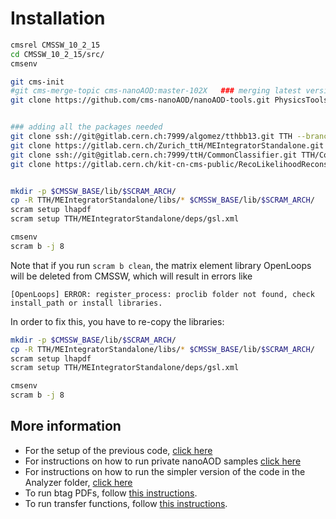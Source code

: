 # Installation

```bash
cmsrel CMSSW_10_2_15
cd CMSSW_10_2_15/src/
cmsenv

git cms-init
#git cms-merge-topic cms-nanoAOD:master-102X   ### merging latest version of cms-nanoAOD
git clone https://github.com/cms-nanoAOD/nanoAOD-tools.git PhysicsTools/NanoAODTools 


### adding all the packages needed
git clone ssh://git@gitlab.cern.ch:7999/algomez/tthbb13.git TTH --branch 10_2_X  ## this is temporary 
git clone https://gitlab.cern.ch/Zurich_ttH/MEIntegratorStandalone.git -b 10_2_X TTH/MEIntegratorStandalone
git clone ssh://git@gitlab.cern.ch:7999/ttH/CommonClassifier.git TTH/CommonClassifier
git clone https://gitlab.cern.ch/kit-cn-cms-public/RecoLikelihoodReconstruction.git TTH/RecoLikelihoodReconstruction


mkdir -p $CMSSW_BASE/lib/$SCRAM_ARCH/
cp -R TTH/MEIntegratorStandalone/libs/* $CMSSW_BASE/lib/$SCRAM_ARCH/
scram setup lhapdf
scram setup TTH/MEIntegratorStandalone/deps/gsl.xml

cmsenv
scram b -j 8
```

Note that if you run `scram b clean`, the matrix element library OpenLoops will be deleted from CMSSW, which will result in errors like
~~~
[OpenLoops] ERROR: register_process: proclib folder not found, check install_path or install libraries.
~~~
In order to fix this, you have to re-copy the libraries:

```bash
mkdir -p $CMSSW_BASE/lib/$SCRAM_ARCH/
cp -R TTH/MEIntegratorStandalone/libs/* $CMSSW_BASE/lib/$SCRAM_ARCH/
scram setup lhapdf
scram setup TTH/MEIntegratorStandalone/deps/gsl.xml

cmsenv
scram b -j 8
```

## More information

 * For the setup of the previous code, [click here](README_old.md)
 * For instructions on how to run private nanoAOD samples [click here](NanoAODTools/README.md)
 * For instructions on how to run the simpler version of the code in the Analyzer folder, [click here](Analyzer)
 * To run btag PDFs, follow [this instructions](Analyzer/test/btagPdf/README.md).
 * To run transfer functions, follow [this instructions](Analyzer/test/transferFunctions/README.md).
